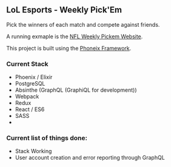 ## LoL Esports - Weekly Pick'Em

Pick the winners of each match and compete against friends.

A running exmaple is the [NFL Weekly Pickem Website](http://weeklypickem.fantasy.nfl.com/).

This project is built using the [Phoneix Framework](http://phoenixframework.org/).

### Current Stack
- Phoenix / Elixir
- PostgreSQL
- Absinthe (GraphQL (GraphiQL for development))
- Webpack
- Redux
- React / ES6
- SASS
- 

### Current list of things done:
- Stack Working
- User account creation and error reporting through GraphQL
